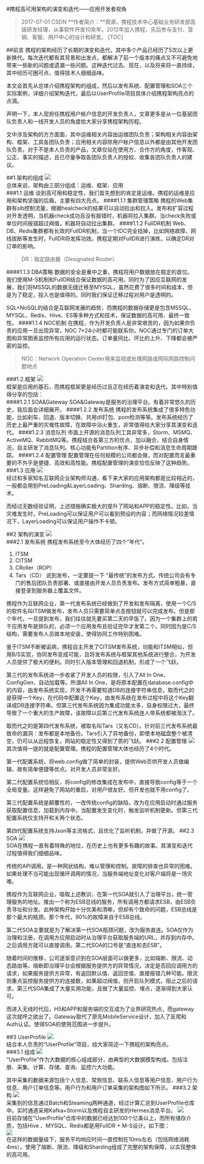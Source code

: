#携程高可用架构的演变和迭代——应用开发者视角
>2017-07-01 CSDN
>**作者简介：**周源，携程技术中心基础业务研发部高级研发经理，从事软件开发10余年。2012年加入携程，先后参与支付、营销、客服、用户中心的设计和研发。
[TOC]

##前言
携程的架构经历了长期的演变和迭代，其中多个产品已经历了5次以上更新换代。每次迭代都有其背景和出发点，都解决了前一个版本的痛点又不可避免地带来一些新的问题或遗漏一些问题。这种迭代过去、现在，以及将来将一直持续，其中经历可圈可点，值得技术人细细品味。

本文会首先从总体介绍携程架构的组成，然后以发布系统、配置管理和SOA三个实际案例，详细介绍架构迭代，最后以UserProfile项目具体介绍携程架构亮点的点滴。

声明一下，本人现担任携程用户帐户信息的开发负责人，文章更多是从一位基层团队负责人和一线开发人员的角度给大家分享携程架构历程。

文中涉及架构的方方面面，其中运维相关内容由运维团队负责；架构相关内容由架构、框架、工具各团队负责；应用相关内容除用户帐户信息以外都是由其他开发团队负责。对于不是本人负责的产品，文章仅站在使用方、合作方的角度，作客观、公正、事实的描述，且已尽量争取各团队负责人的授权、收集各团队负责人的建议。

##1.架构的组成
![](img/ctrip001.jpg)  
总体来说，架构由三部分组成：运维、框架、应用  
###1.1 运维
谈到高可用和稳定性，我们首先想到的肯定是运维。携程的运维是应用和架构坚强的后盾，主要有四大亮点。
####1.1.1 集群管理策略
携程的Web集群有slb控制流量，根据healcheck的结果可以自动拉出和拉入。发布和扩容过程对开发透明，当机器check成功且没有报错时，机器将拉入集群。当check失败或单位时间报错超过阀值，机器将自动拉出集群。
####1.1.2 FullDR机制
Web、DB、Redis集群都有长效的FullDR机制，当一个IDC完全挂掉，比如网络故障、网线拔断等发生时，FullDR将发挥功效。携程定期对FullDR进行演练，以确定DR对订单的影响。
>DR：指定路由器（Designated Router）

####1.1.3 DBA策略
数据的安全是重中之重，携程将用户数据放在稳定的首位。我们使用M-S机制和FullDR结合保证数据的高可用。同时为了因应互联网的发展，我们将MSSQL的数据无缝迁移至MYSQL，虽然花费了很多时间和成本，但是为了稳定，投入也是值得的。同时我们保证迁移过程对用户是透明的。

SQL+NoSQL的结合是互联网发展的趋势，而携程的数据存储更是包含MSSQL、MYSQL、Redis、Hive、ES等多种方式和技术，保证数据的高可用、最终一致性。
####1.1.4 NOC机制
在携程，作为开发负责人是非常艰苦的，因为如果你负责的应用一旦出现异常，NOC 7*24小时都可能联系你。NOC通过专门的订单大图和异常图表监控所有应用的运行状态。订单量同比、环比的上升、下降都会被严密的监控。
>NOC：Network Operation Center用来监视或处理网路或网际网路控制问题地点

###1.2.框架
![](img/ctrip002.jpg)  
框架是应用的基石，而携程框架更是经历过且正在经历着演变和迭代。其中特别值得分享的包括：  
####1.2.1 SOA&Gateway
SOA&Gateway是服务的治理平台。有着非常悠久的历史，我后面会详细展开。
####1.2.2 发布系统
携程的发布系统集成了很多特色功能，比如刹车、回退、版本切换、共用dll打包、pom检测等等。发布系统经历了历史上最严重的灾难性故障，在故障中浴火重生，非常值得给大家分享其演变和迭代。
####1.2.3 消息队列
市面上开源的消息队列工具非常多，Storm、MSMQ、ActiveMQ、RabbitMQ等。携程结合各第三方的优点，加以融合，结合自身情况，自主研发了消息队列。核心功能有Partition有序、异步补偿和消息生命周期跟踪。
####1.2.4 配置管理
配置管理在任何规模的公司都会做，而对配置而言最重要的不外乎是便捷、高效和高性能。携程配置管理的演变恰恰反映了这种趋势。
###1.3 应用
![](img/ctrip003.jpg)  
经过和多家知名互联网企业架构师沟通，看下来大家的应用架构都是比较相近的，一般都会用到PreLoading&LayerLoading、Sharding、熔断、限流、降级等技术。

而经过无数经验证明，上述措施确实极大的提升了网站和APP的稳定性。比如，当灾难发生时，PreLoading可以保证用户可以看到预设的内容；而网络情况较差情况下，LayerLoading可以保证用户操作不卡顿。

##2 架构的演变
![](img/ctrip004.jpg)  
###2.1 发布系统
携程发布系统至今大体经历了四个“年代”。
1)	ITSM
2)	CITSM
3)	CRoller（ROP）
4)	Tars（CD）
说到发布，一定要提一下 “最传统”的发布方式。传统公司会有专门的售后团队负责部署、或直接由开发人员负责发布。发布方式简单粗暴，直接登录到服务器上覆盖文件。

携程作为互联网企业，第一代发布系统已经做到了开发和发布隔离，使用一个C/S的软件名叫ITSM做发布，发布人员只需要简单点击按钮就可以完成发布。但是那个年代，一旦提到发布，我们往往就先要买第二天的早饭了。因为一个集群上的若干应用发布是排队的，必须一个应用发布且验证完毕才发第二个。同时因为是C/S结构，需要发布人员做本地安装，使得协同工作特别困难。

鉴于ITSM不断被诟病，携程自主开发了CITSM发布系统，功能和ITSM相似，但用B/S实现，协同发布变成可能，且将发布系统与框架其他系统进行整合，为开发人员提供了极大的便利。同时引入版本管理和回退机制，形成了一个飞跃。

第三代的发布系统进一步收紧了开发人员的权限，引入了All In One、ConfigGen、自动加载等。所谓All In One，是将原本配置在database.config中的内容，由发布系统实现，开发不再需要知道DB的连接字符串信息，取而代之的是获得一个Key，在代码中配置这个Key，由发布系统在发布过程中将这个Key翻译成DB连接字符串。但第三代发布系统因为集成功能太多，自身权限过大，最终导致了一个重大的生产故障，该故障以后第三代发布系统连人带系统都被淘汰了。

取而代之的是第四代发布系统，被取名叫Tars（又名CD）。针对前三代发布系统最致命的漏洞：发布都是本地备份。Tars引入了异地备份，即使本地磁盘整个被清空，仍可以从远程恢复。网站的稳定性又得到了质的飞跃。
###2.2 配置管理
![](img/ctrip005.jpg)  
其次值得一提的就是配置管理。携程的配置管理大体也经历了4个时代。

第一代配置系统，将web.config做了简单的封装，提供Web页供开发人员做编辑，故有简单便捷等优点。对开发人员非常友好。

第二代配置系统恰相反，将config的修改集成在发布中，直接导致config等于一个全局变量。这样避免了网站的重启，对用户很友好。但开发也就不用config了。

第三代配置系统是颠覆性的，一改传统config的缺陷，改为在应用启动时通过服务获取配置信息，加载到内存中。当配置发生变化时，触发监听机制更新。但第三代配置系统仅支持开和关两个状态。

第四代配置系统支持Json等主流格式，且优化了监听机制，并做了开源。
##2.3 SOA
![](img/ctrip006.jpg)  
SOA在携程一直有着特殊的地位，在历史上也有更多有趣的故事。其演变和迭代过程值得我们细细品味。

传统的API调用，是一种网状结构，难以管理和控制。故障的排查也异常的困难。如果处理不当可能出现循环调用的情况，当服务端地址变化对客户端将是一场灾难。

携程作为互联网企业，吸取上述教训，在第一代SOA就引入了治理平台，统一管理服务的地址。推出一个称为ESB总线的服务，所有调用方都请求ESB，由ESB负责寻址和分发。此种架构开始十分优美和清晰，但却有个致命的问题，ESB总线是那个最大的瓶颈。那个年代，90%的故障来自于ESB总线。

第二代SOA主要就是为了解决第一代SOA瓶颈问题，改为服务直连。SOA仅作为治理和注册，在调用方应用启动时从治理平台获取服务端的URL，并存到内存中。之后调用方就可以直接调用。第二代SOA的口号是“直连和去ESB”。

随着时间的推移，公司逐渐意识到在SOA层面可以做更多，比如熔断、限流、动态路由等。熔断即治理平台会根据服务提供方的异常情况，决定是否回应调用方的请求，如果服务提供方异常，有返回默认值、返回空值、直接报错几种可能。限流则重点监控服务提供方的连接数，如果超过阀值，则开启队列模式，阻止之后的请求。第三代SOA集成了大量实用功能，且做了大量监控、埋点，逐渐得到大家认可。

而进入无线时代后，H5和APP和服务端的交互成为了业界研究热点，而gateway这次就呼之欲出了。Gateway取代了原先MobileService设计，加入了反爬和Auth认证。使得SOA的使用范围进一步提升。

##3 UserProfile
![](img/ctrip007.jpg)  
结合本人负责的“UserProfile”项目，给大家简述一下携程的架构亮点。  
###3.1 组成
![](img/ctrip008.jpg)  
“UserProfile”作为大数据的核心组成部分，由典型的大数据模型构成。包括注册、采集、计算、存储、查询、监控六大功能。

其中采集的数据来源包括个人信息、常旅信息、联系人信息等用户信息、用户行为信息、用户订单信息等。用户行为和用户订单采集的架构图如下所示。
###3.2 架构
![](img/ctrip009.jpg)  
采集到的信息通过Batch和Steaming两种通道，经过计算汇总到UserProfile仓库中。实时通道采用Kafka+Storm以及携程自主研发的Hermes消息平台。
![](img/ctrip010.jpg)  
目前存储在”UserProfile”仓库中的数据已经达到100个亿条以上，而所有储存介质，包括Hive 、MYSQL、Redis都是用FullDR + M-S设计。如下图：  
![](img/ctrip011.jpg)  
在这样的数据量级下，服务平均响应时间一直控制在10ms左右（包括网络消耗4ms）。使用了熔断、限流、降级和Sharding组成了完整的架构保障，以实现整体的高可用。  


